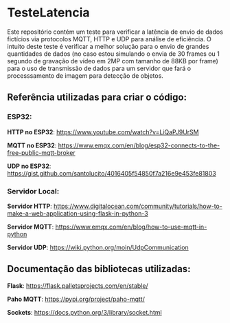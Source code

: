 # TesteLatencia

Este repositório contém um teste para verificar a latência de envio de dados fictícios via protocolos MQTT, HTTP e UDP para análise de eficiência.
O intuito deste teste é verificar a melhor solução para o envio de grandes quantidades de dados (no caso estou simulando o envia de 30 frames ou 1 segundo de gravação de vídeo em 2MP com tamanho de 88KB por frame) para o uso de transmissão de dados para um servidor que fará o processsamento de imagem para detecção de objetos.

## Referência utilizadas para criar o código:

### ESP32:

__HTTP no ESP32__: https://www.youtube.com/watch?v=LiQaPJ9UrSM

__MQTT no ESP32__: https://www.emqx.com/en/blog/esp32-connects-to-the-free-public-mqtt-broker

__UDP no ESP32__: https://gist.github.com/santolucito/4016405f54850f7a216e9e453fe81803

### Servidor Local:

__Servidor HTTP__: https://www.digitalocean.com/community/tutorials/how-to-make-a-web-application-using-flask-in-python-3

__Servidor MQTT__: https://www.emqx.com/en/blog/how-to-use-mqtt-in-python

__Servidor UDP__: https://wiki.python.org/moin/UdpCommunication

## Documentação das bibliotecas utilizadas:

__Flask__: https://flask.palletsprojects.com/en/stable/

__Paho MQTT__: https://pypi.org/project/paho-mqtt/

__Sockets__: https://docs.python.org/3/library/socket.html
